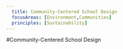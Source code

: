 ```yaml
---
  title: Community-Centered School Design
  focusAreas: [Environment,Communities]
  principles: [Sustainability]
---
```

#Community-Centered School Design